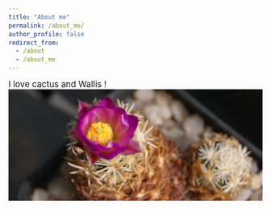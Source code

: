 ```yaml
---
title: "About me"
permalink: /about_me/
author_profile: false
redirect_from:
  - /about
  - /about_me
---
```


<span style="font-size:1.2em;">
I love cactus and Wallis !
</span>

<img src="/images/Escobaria_nelliae.JPG" alt="hi" class="inline"/>

